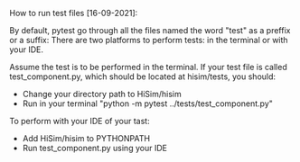 How to run test files [16-09-2021]:

By default, pytest go through all the files named the word "test" as a preffix or a suffix:
There are two platforms to perform tests: in the terminal or with your IDE.

Assume the test is to be performed in the terminal. If your test file is called test_component.py,
 which should be located at hisim/tests, you should:

* Change your directory path to HiSim/hisim
* Run in your terminal "python -m pytest ../tests/test_component.py"

To perform with your IDE of your tast:
* Add HiSim/hisim to PYTHONPATH
* Run test_component.py using your IDE
